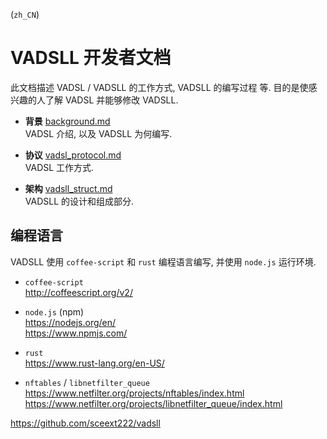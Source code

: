 <!-- vadsll/doc/dev/
-->

(`zh_CN`)

# VADSLL 开发者文档

此文档描述 VADSL / VADSLL 的工作方式, VADSLL 的编写过程 等.
目的是使感兴趣的人了解 VADSL 并能够修改 VADSLL.


+ **背景** [background.md](background.md) <br />
  VADSL 介绍, 以及 VADSLL 为何编写.

+ **协议** [vadsl_protocol.md](vadsl_protocol.md) <br />
  VADSL 工作方式.

+ **架构** [vadsll_struct.md](vadsll_struct.md) <br />
  VADSLL 的设计和组成部分.


## 编程语言

VADSLL 使用 `coffee-script` 和 `rust` 编程语言编写,
并使用 `node.js` 运行环境.

+ `coffee-script` <br />
  <http://coffeescript.org/v2/>

+ `node.js` (npm) <br />
  <https://nodejs.org/en/> <br />
  <https://www.npmjs.com/>

+ `rust` <br />
  <https://www.rust-lang.org/en-US/>

+ `nftables` / `libnetfilter_queue` <br />
  <https://www.netfilter.org/projects/nftables/index.html> <br />
  <https://www.netfilter.org/projects/libnetfilter_queue/index.html>


<https://github.com/sceext222/vadsll>
